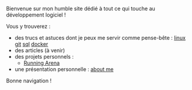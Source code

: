 Bienvenue sur mon humble site dédié à tout ce qui touche au développement logiciel !

Vous y trouverez  :

- des trucs et astuces dont je peux me servir comme pense-bête : [linux](tips/linux/linux.md) [git](tips/git.md) [sql](tips/sql.md) [docker](tips/docker/docker.md)  
- des articles (à venir)   
- des projets personnels :
    - [Running Arena](projets/running_arena.md)
- une présentation personnelle : [about me](about.md)
 
Bonne navigation !

